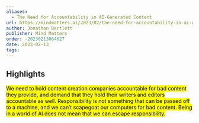 ```yaml
---
aliases:
  - The Need for Accountability in AI-Generated Content
url: https://mindmatters.ai/2023/02/the-need-for-accountability-in-ai-generated-content/
author: Jonathan Bartlett
publisher: Mind Matters
order: -20230213064627
date: 2023-02-13
tags:
---
```


## Highlights
<mark>We need to hold content creation companies accountable for bad content they provide, and demand that they hold their writers and editors accountable as well. Responsibility is not something that can be passed off to a machine, and we can’t scapegoat our computers for bad content. Being in a world of AI does not mean that we can escape responsibility.</mark>

